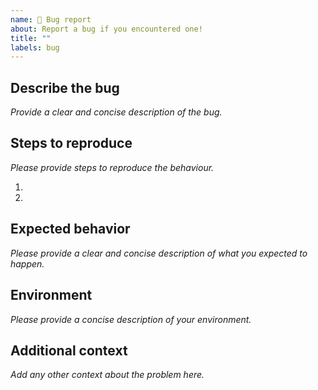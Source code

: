 ```yaml
---
name: 🐜 Bug report
about: Report a bug if you encountered one!
title: ""
labels: bug
---
```


## Describe the bug
*Provide a clear and concise description of the bug.*

<!-- Write below -->


## Steps to reproduce
*Please provide steps to reproduce the behaviour.*

1. <!-- Replace this text --!>
2. <!-- Replace this text --!>

## Expected behavior
*Please provide a clear and concise description of what you expected to happen.*

<!-- Write below -->


## Environment
*Please provide a concise description of your environment.*

<!-- Write below -->


## Additional context
*Add any other context about the problem here.*

<!-- Write below -->

